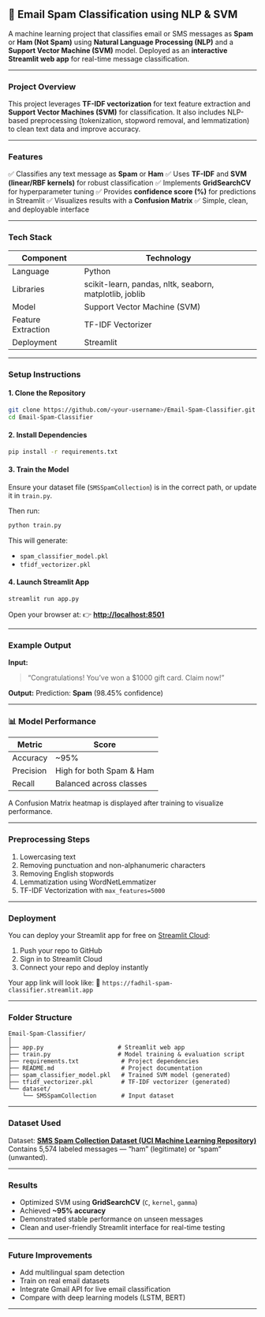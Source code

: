 ## 📨 Email Spam Classification using NLP & SVM

A machine learning project that classifies email or SMS messages as **Spam** or **Ham (Not Spam)** using **Natural Language Processing (NLP)** and a **Support Vector Machine (SVM)** model.
Deployed as an **interactive Streamlit web app** for real-time message classification.

---

###  Project Overview

This project leverages **TF-IDF vectorization** for text feature extraction and **Support Vector Machines (SVM)** for classification.
It also includes NLP-based preprocessing (tokenization, stopword removal, and lemmatization) to clean text data and improve accuracy.

---

###  Features

✅ Classifies any text message as **Spam** or **Ham**
✅ Uses **TF-IDF** and **SVM (linear/RBF kernels)** for robust classification
✅ Implements **GridSearchCV** for hyperparameter tuning
✅ Provides **confidence score (%)** for predictions in Streamlit
✅ Visualizes results with a **Confusion Matrix**
✅ Simple, clean, and deployable interface

---

###  Tech Stack

| Component          | Technology                                              |
| ------------------ | ------------------------------------------------------- |
| Language           | Python                                                  |
| Libraries          | scikit-learn, pandas, nltk, seaborn, matplotlib, joblib |
| Model              | Support Vector Machine (SVM)                            |
| Feature Extraction | TF-IDF Vectorizer                                       |
| Deployment         | Streamlit                                               |

---

###  Setup Instructions

#### 1️. Clone the Repository

```bash
git clone https://github.com/<your-username>/Email-Spam-Classifier.git
cd Email-Spam-Classifier
```

#### 2️. Install Dependencies

```bash
pip install -r requirements.txt
```

#### 3️. Train the Model

Ensure your dataset file (`SMSSpamCollection`) is in the correct path, or update it in `train.py`.

Then run:

```bash
python train.py
```

This will generate:

* `spam_classifier_model.pkl`
* `tfidf_vectorizer.pkl`

#### 4️. Launch Streamlit App

```bash
streamlit run app.py
```

Open your browser at:
👉 **[http://localhost:8501](http://localhost:8501)**

---

###  Example Output

**Input:**

> “Congratulations! You’ve won a $1000 gift card. Claim now!”

**Output:**
 Prediction: **Spam** (98.45% confidence)

---

### 📊 Model Performance

| Metric    | Score                    |
| --------- | ------------------------ |
| Accuracy  | ~95%                     |
| Precision | High for both Spam & Ham |
| Recall    | Balanced across classes  |

A Confusion Matrix heatmap is displayed after training to visualize performance.

---

###  Preprocessing Steps

1. Lowercasing text
2. Removing punctuation and non-alphanumeric characters
3. Removing English stopwords
4. Lemmatization using WordNetLemmatizer
5. TF-IDF Vectorization with `max_features=5000`

---

###  Deployment

You can deploy your Streamlit app for free on [Streamlit Cloud](https://streamlit.io/cloud):

1. Push your repo to GitHub
2. Sign in to Streamlit Cloud
3. Connect your repo and deploy instantly

Your app link will look like:
🔗 `https://fadhil-spam-classifier.streamlit.app`

---

###  Folder Structure

```
Email-Spam-Classifier/
│
├── app.py                     # Streamlit web app
├── train.py                   # Model training & evaluation script
├── requirements.txt            # Project dependencies
├── README.md                   # Project documentation
├── spam_classifier_model.pkl   # Trained SVM model (generated)
├── tfidf_vectorizer.pkl        # TF-IDF vectorizer (generated)
└── dataset/
    └── SMSSpamCollection       # Input dataset
```

---

###  Dataset Used

Dataset: **[SMS Spam Collection Dataset (UCI Machine Learning Repository)](https://archive.ics.uci.edu/ml/datasets/sms+spam+collection)**
Contains 5,574 labeled messages — “ham” (legitimate) or “spam” (unwanted).

---

###  Results

* Optimized SVM using **GridSearchCV** (`C`, `kernel`, `gamma`)
* Achieved **~95% accuracy**
* Demonstrated stable performance on unseen messages
* Clean and user-friendly Streamlit interface for real-time testing

---

###  Future Improvements

* Add multilingual spam detection
* Train on real email datasets
* Integrate Gmail API for live email classification
* Compare with deep learning models (LSTM, BERT)

---

